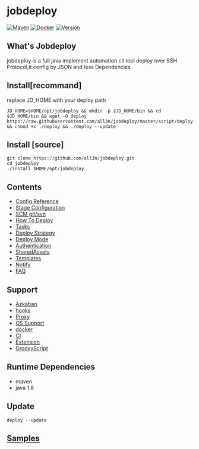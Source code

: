 # jobdeploy

[![Maven](https://github.com/all3n/jobdeploy/actions/workflows/maven.yml/badge.svg)](https://github.com/all3n/jobdeploy/actions/workflows/maven.yml)
[![Docker](https://github.com/all3n/jobdeploy/actions/workflows/docker-image.yml/badge.svg)](https://hub.docker.com/r/jobdeploy/jobdeploy/tags)
[![Version](https://img.shields.io/github/v/release/all3n/jobdeploy?style=social)](https://github.com/all3n/jobdeploy/releases)

## What's Jobdeploy
jobdeploy is a full java implement automation cli tool deploy over SSH Protocol,it config by JSON and less Dependencies

## Install[recommand]
replace JD_HOME with your deploy path

```
JD_HOME=$HOME/opt/jobdeploy && mkdir -p $JD_HOME/bin && cd $JD_HOME/bin && wget -O deploy https://raw.githubusercontent.com/all3n/jobdeploy/master/script/deploy && chmod +x ./deploy && ./deploy --update
```
## Install [source]

```
git clone https://github.com/all3n/jobdeploy.git
cd jobdeploy
./install $HOME/opt/jobdeploy
```


## Contents
* [Config Reference](docs/config-reference.md)
* [Stage Configuration](docs/stages.md)
* [SCM git/svn](docs/samples.md)
* [How To Deploy](docs/how-to-deploy.md)
* [Tasks](docs/tasks.md)
* [Deploy Strategy](docs/strategy.md)
* [Deploy Mode](docs/deploy-mode.md)
* [Authentication](docs/authentication.md)
* [SharedAssets](docs/SharedAssets.md)
* [Templates](docs/templates.md)
* [Notify](docs/notify.md)
* [FAQ](docs/faq.md)

## Support
* [Azkaban](docs/azkaban.md)
* [hooks](docs/hooks.md)
* [Proxy](docs/proxy.md)
* [OS Support](docs/os.md)
* [docker](docs/docker.md)
* [CI](docs/ci.md)
* [Extension](docs/extension.md)
* [GroovyScript](docs/groovyscript.md)


## Runtime Dependencies
* maven
* java  1.8

## Update
```
deploy --update
```
## [Samples](https://github.com/all3n/jobdeploy/tree/master/samples)
